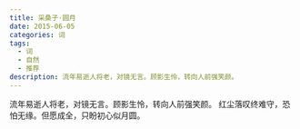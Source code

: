 ```yaml
---
title: 采桑子·圆月
date: 2015-06-05
categories: 词
tags:
  - 词
  - 自然
  - 推荐
description: 流年易逝人将老，对镜无言。顾影生怜，转向人前强笑颜。
---
```


流年易逝人将老，对镜无言。顾影生怜，转向人前强笑颜。
红尘落叹终难守，恐怕无缘。但愿成全，只盼初心似月圆。